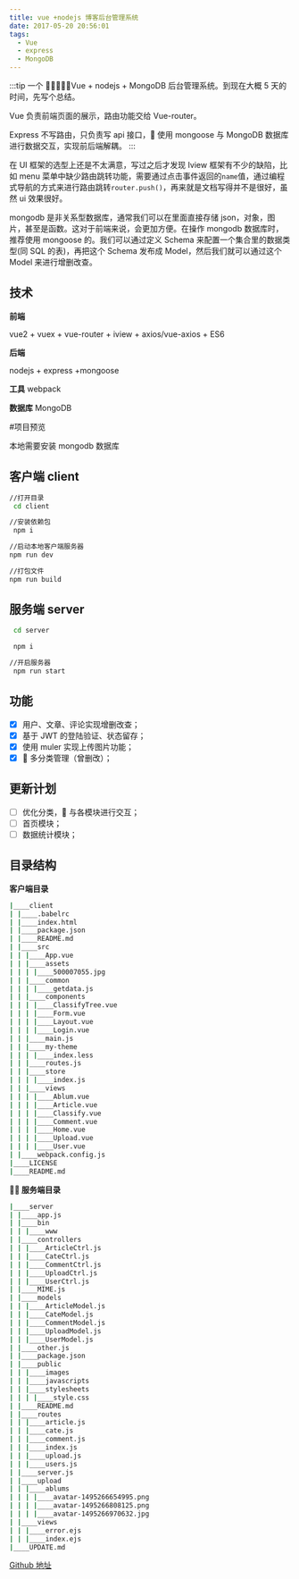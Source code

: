 ```yaml
---
title: vue +nodejs 博客后台管理系统
date: 2017-05-20 20:56:01
tags:
  - Vue
  - express
  - MongoDB
---
```


:::tip
一个 Vue + nodejs + MongoDB 后台管理系统。到现在大概 5 天的时间，先写个总结。

Vue 负责前端页面的展示，路由功能交给 Vue-router。

Express 不写路由，只负责写 api 接口， 使用 mongoose 与 MongoDB 数据库进行数据交互，实现前后端解耦。
:::

在 UI 框架的选型上还是不太满意，写过之后才发现 Iview 框架有不少的缺陷，比如 menu 菜单中缺少路由跳转功能，需要通过点击事件返回的`name`值，通过编程式导航的方式来进行路由跳转`router.push()`，再来就是文档写得并不是很好，虽然 ui 效果很好。

mongodb 是非关系型数据库，通常我们可以在里面直接存储 json，对象，图片，甚至是函数。这对于前端来说，会更加方便。在操作 mongodb 数据库时，推荐使用 mongoose 的。我们可以通过定义 Schema 来配置一个集合里的数据类型(同 SQL 的表)，再把这个 Schema 发布成 Model，然后我们就可以通过这个 Model 来进行增删改查。

## 技术

**前端**

vue2 + vuex + vue-router + iview + axios/vue-axios + ES6

**后端**

nodejs + express +mongoose

**工具**
webpack

**数据库**
MongoDB

#项目预览

本地需要安装 mongodb 数据库

## 客户端 client

```sh
//打开目录
 cd client

//安装依赖包
 npm i

//启动本地客户端服务器
npm run dev

//打包文件
npm run build
```

## 服务端 server

```sh
 cd server

 npm i

//开启服务器
 npm run start
```

## 功能

- [x] 用户、文章、评论实现增删改查；
- [x] 基于 JWT 的登陆验证、状态留存；
- [x] 使用 muler 实现上传图片功能；
- [x]  多分类管理（曾删改）；

## 更新计划

- [ ] 优化分类， 与各模块进行交互；
- [ ] 首页模块；
- [ ] 数据统计模块；

## 目录结构

**客户端目录**

```sh
|____client
| |____.babelrc
| |____index.html
| |____package.json
| |____README.md
| |____src
| | |____App.vue
| | |____assets
| | | |____500007055.jpg
| | |____common
| | | |____getdata.js
| | |____components
| | | |____ClassifyTree.vue
| | | |____Form.vue
| | | |____Layout.vue
| | | |____Login.vue
| | |____main.js
| | |____my-theme
| | | |____index.less
| | |____routes.js
| | |____store
| | | |____index.js
| | |____views
| | | |____Ablum.vue
| | | |____Article.vue
| | | |____Classify.vue
| | | |____Comment.vue
| | | |____Home.vue
| | | |____Upload.vue
| | | |____User.vue
| |____webpack.config.js
|____LICENSE
|____README.md
```

** 服务端目录**

```sh
|____server
| |____app.js
| |____bin
| | |____www
| |____controllers
| | |____ArticleCtrl.js
| | |____CateCtrl.js
| | |____CommentCtrl.js
| | |____UploadCtrl.js
| | |____UserCtrl.js
| |____MIME.js
| |____models
| | |____ArticleModel.js
| | |____CateModel.js
| | |____CommentModel.js
| | |____UploadModel.js
| | |____UserModel.js
| |____other.js
| |____package.json
| |____public
| | |____images
| | |____javascripts
| | |____stylesheets
| | | |____style.css
| |____README.md
| |____routes
| | |____article.js
| | |____cate.js
| | |____comment.js
| | |____index.js
| | |____upload.js
| | |____users.js
| |____server.js
| |____upload
| | |____ablums
| | | |____avatar-1495266654995.png
| | | |____avatar-1495266808125.png
| | | |____avatar-1495266970632.jpg
| |____views
| | |____error.ejs
| | |____index.ejs
|____UPDATE.md
```

<!-- ## 项目地址 -->

[Github 地址](https://github.com/linjhon/Back-stage-Management)
